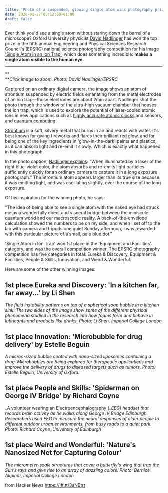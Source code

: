 ```yaml
---
title: 'Photo of a suspended, glowing single atom wins photography prize'
date: 2020-01-27T05:12:00+01:00
draft: false
---
```


Ever think you'd see a single atom without staring down the barrel of a microscope? Oxford University physicist [David Nadlinger](https://www2.physics.ox.ac.uk/contacts/people/nadlinger) has won the top prize in the fifth annual Engineering and Physical Sciences Research Council's (EPSRC) national science photography competition for his image ['Single Atom in an Ion Trap'](https://www.epsrc.ac.uk/newsevents/news/single-trapped-atom-captures-science-photography-competitions-top-prize/), which does something incredible: **makes a single atom visible to the human eye.**

* * *

**[](https://pbs.twimg.com/media/DM6Z-WuXUAQ9T66.jpg)  
**_Click image to zoom. Photo: David Nadlinger/EPSRC_

Captured on an ordinary digital camera, the image shows an atom of strontium suspended by electric fields emanating from the metal electrodes of an ion trap—those electrodes are about 2mm apart. Nadlinger shot the photo through the window of the ultra-high vacuum chamber that houses the ion trap, which is used to explore the potential of laser-cooled atomic ions in new applications such as [highly accurate atomic clocks](http://bigthink.com/articles/the-most-accurate-clock-ever-made-and-what-it-can-do) and sensors, and [quantum computing](http://bigthink.com/paul-ratner/google-to-achieve-supremacy-in-quantum-computing-by-the-end-of-2017).

[Strontium](http://bigthink.com/paul-ratner/this-helpful-periodic-table-shows-you-how-to-use-all-the-elements) is a soft, silvery metal that burns in air and reacts with water. It's best known for giving fireworks and flares their brilliant red glow, and for being one of the key ingredients in 'glow-in-the-dark' paints and plastics, as it can absorb light and re-emit it slowly. Which is exactly what happened in this photograph.

In the photo caption, [Nadlinger explains](https://petapixel.com/2018/02/12/picture-single-atom-wins-science-photo-contest/): “When illuminated by a laser of the right blue-violet color, the atom absorbs and re-emits light particles sufficiently quickly for an ordinary camera to capture it in a long exposure photograph." The Strontium atom appears larger than its true size because it was emitting light, and was oscillating slightly, over the course of the long exposure.

Of his inspiration for the winning photo, he says:

"The idea of being able to see a single atom with the naked eye had struck me as a wonderfully direct and visceral bridge between the miniscule quantum world and our macroscopic reality. A back-of-the-envelope calculation showed the numbers to be on my side, and when I set off to the lab with camera and tripods one quiet Sunday afternoon, I was rewarded with this particular picture of a small, pale blue dot."

'Single Atom in Ion Trap' won 1st place in the 'Equipment and Facilities' category, and was the overall competition winner. The EPSRC photography competition has five categories in total: Eureka & Discovery, Equipment & Facilities, People & Skills, Innovation, and Weird & Wonderful.

Here are some of the other winning images:

1st place Eureka and Discovery: 'In a kitchen far, far away...' by Li Shen
--------------------------------------------------------------------------

  
_The fluid instability patterns on top of a spherical soap bubble in a kitchen sink. The two sides of the image show some of the different physical phenomena studied in the research into how foams form and behave in lubricants and products like drinks. Photo: Li Shen, Imperial College London_

1st place Innovation: 'Microbubble for drug delivery' by Estelle Beguin
-----------------------------------------------------------------------

  

_A micron-sized bubble coated with nano-sized liposomes containing a drug. Microbubbles are being explored for therapeutic applications and improve the delivery of drugs to diseased targets such as tumors. Photo: Estelle Beguin, University of Oxford._

1st place People and Skills: 'Spiderman on George IV Bridge' by Richard Coyne
-----------------------------------------------------------------------------

  
_A volunteer wearing an Electroencephalography (__EEG) headset that records brain activity as he walks along George IV Bridge Edinburgh. Researchers used EEG to measure the neural responses of older people to different outdoor urban environments, from busy roads to a quiet park. Photo: Richard Coyne, University of Edinburgh_

1st place Weird and Wonderful: 'Nature's Nanosized Net for Capturing Colour'
----------------------------------------------------------------------------

_The micrometer-scale structures that cover a butterfly's wing that trap the Sun's rays and give rise to an array of dazzling colors. Photo: Bernice Akpinar, Imperial College London_

  
  
from Hacker News https://ift.tt/3aNBtrt